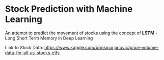# Stock Prediction with Machine Learning

An attempt to predict the movement of stocks using the concept of **LSTM** - Long Short Term Memory in Deep Learning

Link to Stock Data: https://www.kaggle.com/borismarjanovic/price-volume-data-for-all-us-stocks-etfs
